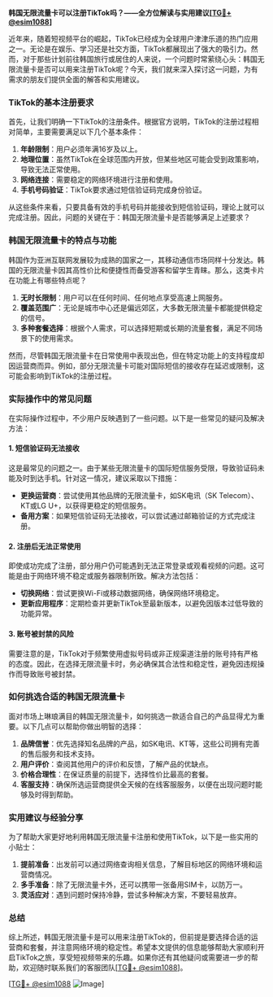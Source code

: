 **韩国无限流量卡可以注册TikTok吗？——全方位解读与实用建议[[TG💪+ @esim1088](https://t.me/s/esim1088)]**

近年来，随着短视频平台的崛起，TikTok已经成为全球用户津津乐道的热门应用之一。无论是在娱乐、学习还是社交方面，TikTok都展现出了强大的吸引力。然而，对于那些计划前往韩国旅行或居住的人来说，一个问题时常萦绕心头：韩国无限流量卡是否可以用来注册TikTok呢？今天，我们就来深入探讨这一问题，为有需求的朋友们提供全面的解答和实用建议。

### TikTok的基本注册要求

首先，让我们明确一下TikTok的注册条件。根据官方说明，TikTok的注册过程相对简单，主要需要满足以下几个基本条件：

1. **年龄限制**：用户必须年满16岁及以上。
2. **地理位置**：虽然TikTok在全球范围内开放，但某些地区可能会受到政策影响，导致无法正常使用。
3. **网络连接**：需要稳定的网络环境进行注册和使用。
4. **手机号码验证**：TikTok要求通过短信验证码完成身份验证。

从这些条件来看，只要具备有效的手机号码并能接收到短信验证码，理论上就可以完成注册。因此，问题的关键在于：韩国无限流量卡是否能够满足上述要求？

### 韩国无限流量卡的特点与功能

韩国作为亚洲互联网发展较为成熟的国家之一，其移动通信市场同样十分发达。韩国的无限流量卡因其高性价比和便捷性而备受游客和留学生青睐。那么，这类卡片在功能上有哪些特点呢？

1. **无时长限制**：用户可以在任何时间、任何地点享受高速上网服务。
2. **覆盖范围广**：无论是城市中心还是偏远郊区，大多数无限流量卡都能提供稳定的信号。
3. **多种套餐选择**：根据个人需求，可以选择短期或长期的流量套餐，满足不同场景下的使用需求。

然而，尽管韩国无限流量卡在日常使用中表现出色，但在特定功能上的支持程度却因运营商而异。例如，部分无限流量卡可能对国际短信的接收存在延迟或限制，这可能会影响到TikTok的注册过程。

### 实际操作中的常见问题

在实际操作过程中，不少用户反映遇到了一些问题。以下是一些常见的疑问及解决方法：

#### 1. 短信验证码无法接收

这是最常见的问题之一。由于某些无限流量卡的国际短信服务受限，导致验证码未能及时到达手机。针对这一情况，建议采取以下措施：
- **更换运营商**：尝试使用其他品牌的无限流量卡，如SK电讯（SK Telecom）、KT或LG U+，以获得更稳定的短信服务。
- **备用方案**：如果短信验证码无法接收，可以尝试通过邮箱验证的方式完成注册。

#### 2. 注册后无法正常使用

即使成功完成了注册，部分用户仍可能遇到无法正常登录或观看视频的问题。这可能是由于网络环境不稳定或服务器限制所致。解决方法包括：
- **切换网络**：尝试更换Wi-Fi或移动数据网络，确保网络环境稳定。
- **更新应用程序**：定期检查并更新TikTok至最新版本，以避免因版本过低导致的功能异常。

#### 3. 账号被封禁的风险

需要注意的是，TikTok对于频繁使用虚拟号码或非正规渠道注册的账号持有严格的态度。因此，在选择无限流量卡时，务必确保其合法性和稳定性，避免因违规操作而导致账号被封禁。

### 如何挑选合适的韩国无限流量卡

面对市场上琳琅满目的韩国无限流量卡，如何挑选一款适合自己的产品显得尤为重要。以下几点可以帮助你做出明智的选择：

1. **品牌信誉**：优先选择知名品牌的产品，如SK电讯、KT等，这些公司拥有完善的售后服务和技术支持。
2. **用户评价**：查阅其他用户的评价和反馈，了解产品的优缺点。
3. **价格合理性**：在保证质量的前提下，选择性价比最高的套餐。
4. **客服支持**：确保所选运营商提供全天候的在线客服服务，以便在出现问题时能够及时得到帮助。

### 实用建议与经验分享

为了帮助大家更好地利用韩国无限流量卡注册和使用TikTok，以下是一些实用的小贴士：

1. **提前准备**：出发前可以通过网络查询相关信息，了解目标地区的网络环境和运营商情况。
2. **多手准备**：除了无限流量卡外，还可以携带一张备用SIM卡，以防万一。
3. **灵活应对**：遇到问题时保持冷静，尝试多种解决方案，不要轻易放弃。

### 总结

综上所述，韩国无限流量卡是可以用来注册TikTok的，但前提是要选择合适的运营商和套餐，并注意网络环境的稳定性。希望本文提供的信息能够帮助大家顺利开启TikTok之旅，享受短视频带来的乐趣。如果你还有其他疑问或需要进一步的帮助，欢迎随时联系我们的客服团队[[TG💪+ @esim1088](https://t.me/s/esim1088)]。

[[TG💪+ @esim1088](https://t.me/s/esim1088) ![Image](https://i.postimg.cc/4NQfJmqS/Snipaste-2025-05-13-00-14-12.png)]